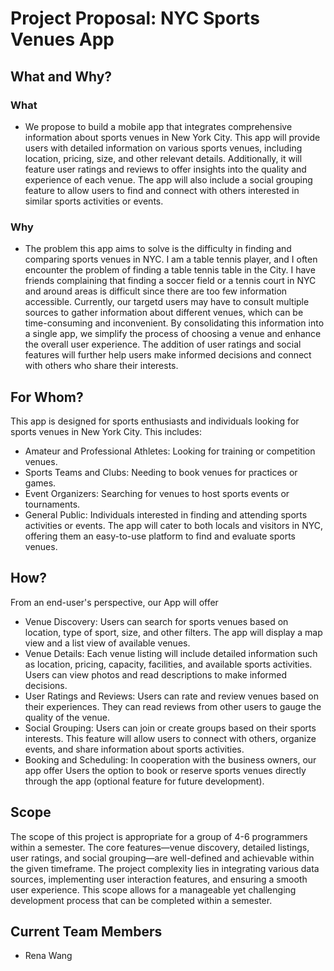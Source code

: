 # Project Proposal: NYC Sports Venues App 

## What and Why?

### What
- We propose to build a mobile app that integrates comprehensive information about sports venues in New York City. This app will provide users with detailed information on various sports venues, including location, pricing, size, and other relevant details. Additionally, it will feature user ratings and reviews to offer insights into the quality and experience of each venue. The app will also include a social grouping feature to allow users to find and connect with others interested in similar sports activities or events.

### Why
- The problem this app aims to solve is the difficulty in finding and comparing sports venues in NYC. I am a table tennis player, and I often encounter the problem of finding a table tennis table in the City. I have friends complaining that finding a soccer field or a tennis court in NYC and around areas is difficult since there are too few information accessible. Currently, our targetd users may have to consult multiple sources to gather information about different venues, which can be time-consuming and inconvenient. By consolidating this information into a single app, we simplify the process of choosing a venue and enhance the overall user experience. The addition of user ratings and social features will further help users make informed decisions and connect with others who share their interests.

## For Whom?
This app is designed for sports enthusiasts and individuals looking for sports venues in New York City. This includes:
- Amateur and Professional Athletes: Looking for training or competition venues.
- Sports Teams and Clubs: Needing to book venues for practices or games.
- Event Organizers: Searching for venues to host sports events or tournaments.
- General Public: Individuals interested in finding and attending sports activities or events.
The app will cater to both locals and visitors in NYC, offering them an easy-to-use platform to find and evaluate sports venues.

## How?
From an end-user's perspective, our App will offer
- Venue Discovery: Users can search for sports venues based on location, type of sport, size, and other filters. The app will display a map view and a list view of available venues.
- Venue Details: Each venue listing will include detailed information such as location, pricing, capacity, facilities, and available sports activities. Users can view photos and read descriptions to make informed decisions.
- User Ratings and Reviews: Users can rate and review venues based on their experiences. They can read reviews from other users to gauge the quality of the venue.
- Social Grouping: Users can join or create groups based on their sports interests. This feature will allow users to connect with others, organize events, and share information about sports activities.
- Booking and Scheduling: In cooperation with the business owners, our app offer Users the option to book or reserve sports venues directly through the app (optional feature for future development).

## Scope
The scope of this project is appropriate for a group of 4-6 programmers within a semester. The core features—venue discovery, detailed listings, user ratings, and social grouping—are well-defined and achievable within the given timeframe. The project complexity lies in integrating various data sources, implementing user interaction features, and ensuring a smooth user experience. This scope allows for a manageable yet challenging development process that can be completed within a semester.

## Current Team Members
- Rena Wang

